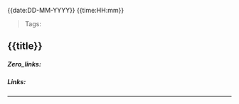 {{date:DD-MM-YYYY}}            {{time:HH:mm}}

>Tags: 


## {{title}}

##### Zero_links: 


##### Links: 


---

